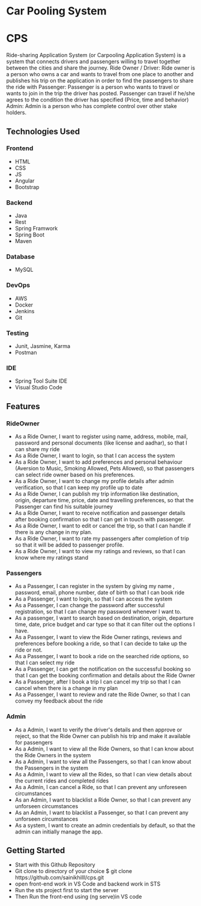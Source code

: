 <h1> Car Pooling System</h1>
<h1>CPS</h1>

Ride-sharing Application System (or Carpooling Application System) is a system that connects drivers and passengers willing to travel together between the cities and share the journey. Ride Owner / Driver: Ride owner is a person who owns a car and wants to travel from one place to another and publishes his trip on the application in order to find the passengers to share the ride with Passenger: Passenger is a person who wants to travel or wants to join in the trip the driver has posted. Passenger can travel if he/she agrees to the condition the driver has specified (Price, time and behavior) Admin: Admin is a person who has complete control over other stake holders.


<h2>Technologies Used</h2>
<h3>Frontend</h3>
<ul>
  <li>HTML</li>
  <li>CSS</li>
  <li>JS</li>
  <li>Angular</li>
  <li>Bootstrap</li>
</ul>

<h3>Backend</h3>
<ul>
<li>Java</li>
<li>Rest</li>
<li>Spring Framwork</li>
<li>Spring Boot</li>
<li>Maven</li>
</ul>

<h3>Database</h3>
<ul>
<li>MySQL</li>
</ul>

<h3>DevOps</h3>
<ul>
  <li>AWS</li>
  <li>Docker</li>
  <li>Jenkins</li>
  <li>Git</li>
</ul>

<h3>Testing</h3>
<ul>
  <li>Junit, Jasmine, Karma</li>
  <li>Postman</li>
</ul>

<h3>IDE</h3>
<ul>
<li>Spring Tool Suite IDE</li>
<li>Visual Studio Code</li>
</ul>

<h2>Features</h2>

<h3>RideOwner</h3>
<ul>
<li>As a Ride Owner, I want to register using name, address, mobile, mail, password and personal documents (like license and aadhar), so that I can share my ride</li>
<li>As a Ride Owner, I want to login, so that I can access the system</li>
<li>As a Ride Owner, I want to add preferences and personal behaviour (Aversion to Music, Smoking Allowed, Pets Allowed), so that passengers can select ride owner based on his preferences.</li>
<li>As a Ride Owner, I want to change my profile details after admin verification, so that I can keep my profile up to date</li>
<li>As a Ride Owner, I can publish my trip information like destination, origin, departure time, price, date and travelling preferences, so that the Passenger can find his suitable journey</li>
<li>As a Ride Owner, I want to receive notification and passenger details after booking confirmation so that I can get in touch with passenger.</li>
<li>As a Ride Owner, I want to edit or cancel the trip, so that I can handle if there is any change in my plan.</li>
<li>As a Ride Owner, I want to rate my passengers after completion of trip so that it will be added to passenger profile.</li>
<li>As a Ride Owner, I want to view my ratings and reviews, so that I can know where my ratings stand</li>
</ul> 
<h3>Passengers</h3>
<ul>
<li>As a Passenger, I can register in the system by giving my name , password, email, phone number, date of birth so that I can book ride</li>
<li>As a Passenger, I want to login, so that I can access the system</li>
<li>As a Passenger, I can change the password after successful registration, so that I can change my password whenever I want to.</li>
<li>As a passenger, I want to search based on destination, origin, departure time, date, price budget and car type so that it can filter out the options I have.</li>
<li>As a Passenger, I want to view the Ride Owner ratings, reviews and preferences before booking a ride, so that I can decide to take up the ride or not.</li>
<li>As a Passenger, I want to book a ride on the searched ride options, so that I can select my ride</li>
<li>As a Passenger, I can get the notification on the successful booking so that I can get the booking confirmation and details about the Ride Owner</li>
<li>As a Passenger, after I book a trip I can cancel my trip so that I can cancel when there is a change in my plan</li>
<li>As a Passenger, I want to review and rate the Ride Owner, so that I can convey my feedback about the ride</li>
</ul>    
<h3>Admin</h3>
<ul>
<li>As a Admin, I want to verify the driver's details and then approve or reject, so that the Ride Owner can publish his trip and make it available for passengers</li>
<li>As a Admin, I want to view all the Ride Owners, so that I can know about the Ride Owners in the system</li>
<li>As a Admin, I want to view all the Passengers, so that I can know about the Passengers in the system</li>
<li>As a Admin, I want to view all the Rides, so that I can view details about the current rides and completed rides</li>
<li>As a Admin, I can cancel a Ride, so that I can prevent any unforeseen circumstances</li>
<li>As an Admin, I want to blacklist a Ride Owner, so that I can prevent any unforseen circumstances</li>
<li>As an Admin, I want to blacklist a Passenger, so that I can prevent any unforseen circumstances</li>
<li>As a system, I want to create an admin credentials by default, so that the admin can initially manage the app.</li>
</ul>

<h2>Getting Started</h2>
<ul>
<li> Start with this Github Repository</li>
<li>Git clone to directory of your choice $ git clone https://github.com/sainikhilll/cps.git</li>
<li> open front-end work in VS Code and backend work in STS</li>
<li>Run the sts project first to start the server</li>
<li> Then Run the front-end using (ng serve)in VS code</li>
</ul>
